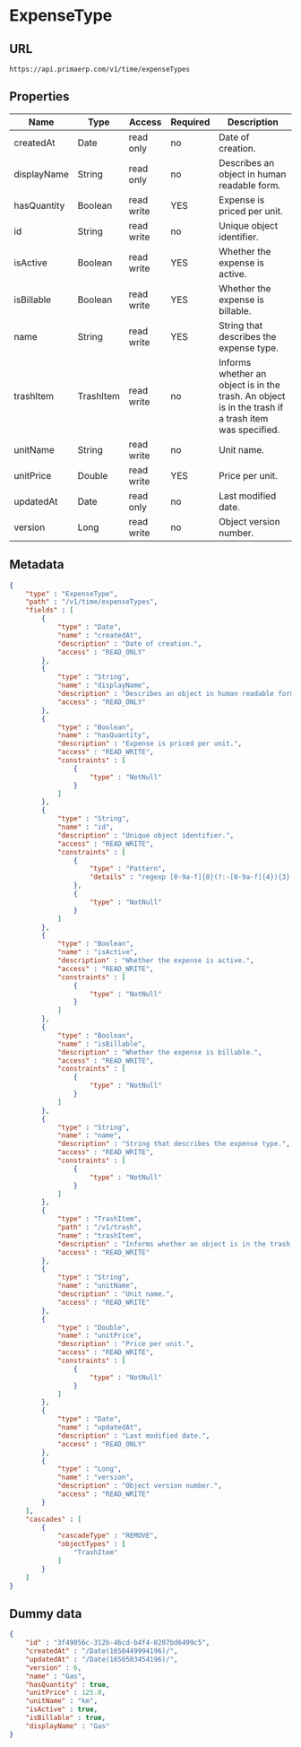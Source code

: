 ExpenseType
==

## URL

	https://api.primaerp.com/v1/time/expenseTypes

## Properties

| Name        | Type      | Access     | Required | Description                                                                                         |
|-------------|-----------|------------|----------|-----------------------------------------------------------------------------------------------------|
| createdAt   | Date      | read only  | no       | Date of creation.                                                                                   |
| displayName | String    | read only  | no       | Describes an object in human readable form.                                                         |
| hasQuantity | Boolean   | read write | YES      | Expense is priced per unit.                                                                         |
| id          | String    | read write | no       | Unique object identifier.                                                                           |
| isActive    | Boolean   | read write | YES      | Whether the expense is active.                                                                      |
| isBillable  | Boolean   | read write | YES      | Whether the expense is billable.                                                                    |
| name        | String    | read write | YES      | String that describes the expense type.                                                             |
| trashItem   | TrashItem | read write | no       | Informs whether an object is in the trash. An object is in the trash if a trash item was specified. |
| unitName    | String    | read write | no       | Unit name.                                                                                          |
| unitPrice   | Double    | read write | YES      | Price per unit.                                                                                     |
| updatedAt   | Date      | read only  | no       | Last modified date.                                                                                 |
| version     | Long      | read write | no       | Object version number.                                                                              |

## Metadata

```JSON
{
	"type" : "ExpenseType",
	"path" : "/v1/time/expenseTypes",
	"fields" : [
		{
			"type" : "Date",
			"name" : "createdAt",
			"description" : "Date of creation.",
			"access" : "READ_ONLY"
		},
		{
			"type" : "String",
			"name" : "displayName",
			"description" : "Describes an object in human readable form.",
			"access" : "READ_ONLY"
		},
		{
			"type" : "Boolean",
			"name" : "hasQuantity",
			"description" : "Expense is priced per unit.",
			"access" : "READ_WRITE",
			"constraints" : [
				{
					"type" : "NotNull"
				}
			]
		},
		{
			"type" : "String",
			"name" : "id",
			"description" : "Unique object identifier.",
			"access" : "READ_WRITE",
			"constraints" : [
				{
					"type" : "Pattern",
					"details" : "regexp [0-9a-f]{8}(?:-[0-9a-f]{4}){3}-[0-9a-f]{12}"
				},
				{
					"type" : "NotNull"
				}
			]
		},
		{
			"type" : "Boolean",
			"name" : "isActive",
			"description" : "Whether the expense is active.",
			"access" : "READ_WRITE",
			"constraints" : [
				{
					"type" : "NotNull"
				}
			]
		},
		{
			"type" : "Boolean",
			"name" : "isBillable",
			"description" : "Whether the expense is billable.",
			"access" : "READ_WRITE",
			"constraints" : [
				{
					"type" : "NotNull"
				}
			]
		},
		{
			"type" : "String",
			"name" : "name",
			"description" : "String that describes the expense type.",
			"access" : "READ_WRITE",
			"constraints" : [
				{
					"type" : "NotNull"
				}
			]
		},
		{
			"type" : "TrashItem",
			"path" : "/v1/trash",
			"name" : "trashItem",
			"description" : "Informs whether an object is in the trash. An object is in the trash if a trash item was specified.",
			"access" : "READ_WRITE"
		},
		{
			"type" : "String",
			"name" : "unitName",
			"description" : "Unit name.",
			"access" : "READ_WRITE"
		},
		{
			"type" : "Double",
			"name" : "unitPrice",
			"description" : "Price per unit.",
			"access" : "READ_WRITE",
			"constraints" : [
				{
					"type" : "NotNull"
				}
			]
		},
		{
			"type" : "Date",
			"name" : "updatedAt",
			"description" : "Last modified date.",
			"access" : "READ_ONLY"
		},
		{
			"type" : "Long",
			"name" : "version",
			"description" : "Object version number.",
			"access" : "READ_WRITE"
		}
	],
	"cascades" : [
		{
			"cascadeType" : "REMOVE",
			"objectTypes" : [
				"TrashItem"
			]
		}
	]
}
```

## Dummy data

```JSON
{
	"id" : "3f49056c-312b-46cd-b4f4-8207bd6499c5",
	"createdAt" : "/Date(1650449994196)/",
	"updatedAt" : "/Date(1650503454196)/",
	"version" : 6,
	"name" : "Gas",
	"hasQuantity" : true,
	"unitPrice" : 125.0,
	"unitName" : "km",
	"isActive" : true,
	"isBillable" : true,
	"displayName" : "Gas"
}
```
